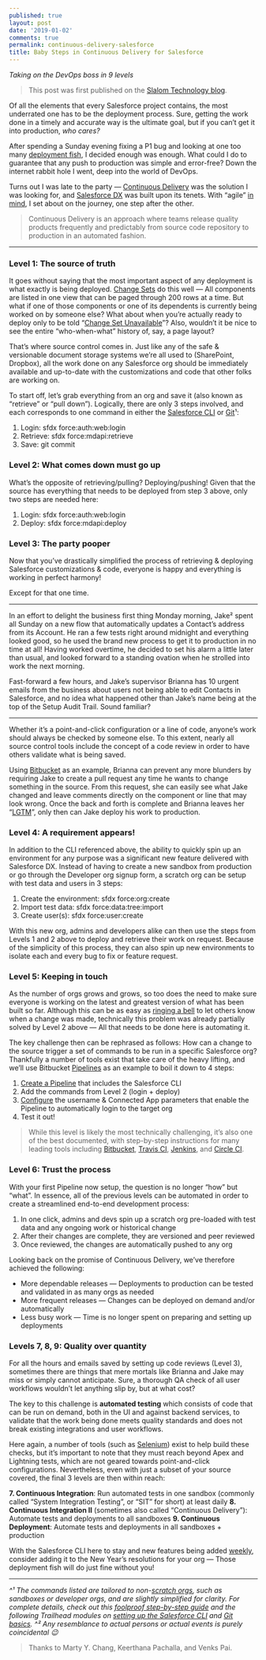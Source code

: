 ```yaml
---
published: true
layout: post
date: '2019-01-02'
comments: true
permalink: continuous-delivery-salesforce
title: Baby Steps in Continuous Delivery for Salesforce
---
```

_Taking on the DevOps boss in 9 levels_

> This post was first published on the <a href="https://medium.com/slalom-technology/baby-steps-in-continuous-delivery-for-salesforce-1973fc651803" target="_blank">Slalom Technology blog</a>.

Of all the elements that every Salesforce project contains, the most underrated one has to be the deployment process. Sure, getting the work done in a timely and accurate way is the ultimate goal, but if you can’t get it into production, _who cares?_

After spending a Sunday evening fixing a P1 bug and looking at one too many <a href="http://scottvonschilling.com/2015/11/23/for-the-love-of-deploymentfish/" target="_blank">deployment fish</a>, I decided enough was enough. What could I do to guarantee that any push to production was simple and error-free? Down the internet rabbit hole I went, deep into the world of DevOps.

Turns out I was late to the party — <a href="https://www.atlassian.com/continuous-delivery" target="_blank">Continuous Delivery</a> was the solution I was looking for, and <a href="https://developer.salesforce.com/blogs/2017/10/salesforce-dx-is-now-generally-available.html" target="_blank">Salesforce DX</a> was built upon its tenets. With “agile” <a href="https://medium.com/slalom-technology/salesforce-agility-in-3-steps-331aa4381b76" target="_blank">in mind</a>, I set about on the journey, one step after the other.

> Continuous Delivery is an approach where teams release quality products frequently and predictably from source code repository to production in an automated fashion.

---

### Level 1: The source of truth
It goes without saying that the most important aspect of any deployment is what exactly is being deployed. <a href="https://help.salesforce.com/articleView?id=changesets.htm&type=5" target="_blank">Change Sets</a> do this well — All components are listed in one view that can be paged through 200 rows at a time. But what if one of those components or one of its dependents is currently being worked on by someone else? What about when you’re actually ready to deploy only to be told “<a href="https://www.reddit.com/r/salesforce/comments/8xhb63/change_set_to_nowhere/e23j2nu" target="_blank">Change Set Unavailable</a>”? Also, wouldn’t it be nice to see the entire “who-when-what” history of, say, a page layout?

That’s where source control comes in. Just like any of the safe & versionable document storage systems we’re all used to (SharePoint, Dropbox), all the work done on any Salesforce org should be immediately available and up-to-date with the customizations and code that other folks are working on.

To start off, let’s grab everything from an org and save it (also known as “retrieve” or “pull down”). Logically, there are only 3 steps involved, and each corresponds to one command in either the <a href="https://developer.salesforce.com/docs/atlas.en-us.sfdx_setup.meta/sfdx_setup/sfdx_setup_install_cli.htm" target="_blank">Salesforce CLI</a> or <a href="https://help.github.com/articles/set-up-git/" target="_blank">Git</a>¹:

1. Login: sfdx force:auth:web:login
2. Retrieve: sfdx force:mdapi:retrieve
3. Save: git commit

### Level 2: What comes down must go up
What’s the opposite of retrieving/pulling? Deploying/pushing! Given that the source has everything that needs to be deployed from step 3 above, only two steps are needed here:

1. Login: sfdx force:auth:web:login
2. Deploy: sfdx force:mdapi:deploy

### Level 3: The party pooper
Now that you’ve drastically simplified the process of retrieving & deploying Salesforce customizations & code, everyone is happy and everything is working in perfect harmony!

Except for that one time.

---

In an effort to delight the business first thing Monday morning, Jake² spent all Sunday on a new flow that automatically updates a Contact’s address from its Account. He ran a few tests right around midnight and everything looked good, so he used the brand new process to get it to production in no time at all! Having worked overtime, he decided to set his alarm a little later than usual, and looked forward to a standing ovation when he strolled into work the next morning.

Fast-forward a few hours, and Jake’s supervisor Brianna has 10 urgent emails from the business about users not being able to edit Contacts in Salesforce, and no idea what happened other than Jake’s name being at the top of the Setup Audit Trail. Sound familiar?

---

Whether it’s a point-and-click configuration or a line of code, anyone’s work should always be checked by someone else. To this extent, nearly all source control tools include the concept of a code review in order to have others validate what is being saved.

Using <a href="https://bitbucket.org/" target="_blank">Bitbucket</a> as an example, Brianna can prevent any more blunders by requiring Jake to create a pull request any time he wants to change something in the source. From this request, she can easily see what Jake changed and leave comments directly on the component or line that may look wrong. Once the back and forth is complete and Brianna leaves her “<a href="https://medium.freecodecamp.org/what-do-cryptic-github-comments-mean-9c1912bcc0a4" target="_blank">LGTM</a>”, only then can Jake deploy his work to production.

### Level 4: A requirement appears!
In addition to the CLI referenced above, the ability to quickly spin up an environment for any purpose was a significant new feature delivered with Salesforce DX. Instead of having to create a new sandbox from production or go through the Developer org signup form, a scratch org can be setup with test data and users in 3 steps:

1. Create the environment: sfdx force:org:create
2. Import test data: sfdx force:data:tree:import
3. Create user(s): sfdx force:user:create

With this new org, admins and developers alike can then use the steps from Levels 1 and 2 above to deploy and retrieve their work on request. Because of the simplicity of this process, they can also spin up new environments to isolate each and every bug to fix or feature request.

### Level 5: Keeping in touch
As the number of orgs grows and grows, so too does the need to make sure everyone is working on the latest and greatest version of what has been built so far. Although this can be as easy as <a href="https://www.jamesshore.com/Blog/Continuous-Integration-on-a-Dollar-a-Day.html" target="_blank">ringing a bell</a> to let others know when a change was made, technically this problem was already partially solved by Level 2 above — All that needs to be done here is automating it.

The key challenge then can be rephrased as follows: How can a change to the source trigger a set of commands to be run in a specific Salesforce org? Thankfully a number of tools exist that take care of the heavy lifting, and we’ll use Bitbucket <a href="https://bitbucket.org/product/features/pipelines" target="_blank">Pipelines</a> as an example to boil it down to 4 steps:

1. <a href="https://confluence.atlassian.com/bitbucket/configure-bitbucket-pipelines-yml-792298910.html" target="_blank">Create a Pipeline</a> that includes the Salesforce CLI
2. Add the commands from Level 2 (login + deploy)
3. <a href="https://developer.salesforce.com/docs/atlas.en-us.sfdx_dev.meta/sfdx_dev/sfdx_dev_auth_jwt_flow.htm" target="_blank">Configure</a> the username & Connected App parameters that enable the Pipeline to automatically login to the target org
4. Test it out!

> While this level is likely the most technically challenging, it’s also one of the best documented, with step-by-step instructions for many leading tools including <a href="https://www.youtube.com/watch?v=VlNnDdx1-1E" target="_blank">Bitbucket</a>, <a href="https://trailhead.salesforce.com/content/learn/modules/sfdx_travis_ci" target="_blank">Travis CI</a>, <a href="https://developer.salesforce.com/docs/atlas.en-us.sfdx_dev.meta/sfdx_dev/sfdx_dev_ci_jenkins.htm" target="_blank">Jenkins</a>, and <a href="https://developer.salesforce.com/docs/atlas.en-us.sfdx_dev.meta/sfdx_dev/sfdx_dev_ci_circle.htm" target="_blank">Circle CI</a>.

### Level 6: Trust the process
With your first Pipeline now setup, the question is no longer “how” but “what”. In essence, all of the previous levels can be automated in order to create a streamlined end-to-end development process:

1. In one click, admins and devs spin up a scratch org pre-loaded with test data and any ongoing work or historical change
2. After their changes are complete, they are versioned and peer reviewed
3. Once reviewed, the changes are automatically pushed to any org

Looking back on the promise of Continuous Delivery, we’ve therefore achieved the following:

- More dependable releases — Deployments to production can be tested and validated in as many orgs as needed
- More frequent releases — Changes can be deployed on demand and/or automatically
- Less busy work — Time is no longer spent on preparing and setting up deployments

### Levels 7, 8, 9: Quality over quantity
For all the hours and emails saved by setting up code reviews (Level 3), sometimes there are things that mere mortals like Brianna and Jake may miss or simply cannot anticipate. Sure, a thorough QA check of all user workflows wouldn’t let anything slip by, but at what cost?

The key to this challenge is **automated testing** which consists of code that can be run on demand, both in the UI and against backend services, to validate that the work being done meets quality standards and does not break existing integrations and user workflows.

Here again, a number of tools (such as <a href="https://www.seleniumhq.org/" target="_blank">Selenium</a>) exist to help build these checks, but it’s important to note that they must reach beyond Apex and Lightning tests, which are not geared towards point-and-click configurations. Nevertheless, even with just a subset of your source covered, the final 3 levels are then within reach:

**7. Continuous Integration**: Run automated tests in one sandbox (commonly called “System Integration Testing”, or “SIT” for short) at least daily
**8. Continuous Integration II** (sometimes also called “Continuous Delivery”): Automate tests and deployments to all sandboxes
**9. Continuous Deployment**: Automate tests and deployments in all sandboxes + production

With the Salesforce CLI here to stay and new features being added <a href="https://developer.salesforce.com/media/salesforce-cli/releasenotes.html" target="_blank">weekly</a>, consider adding it to the New Year’s resolutions for your org — Those deployment fish will do just fine without you!

---

_^¹ The commands listed are tailored to non-<a href="https://developer.salesforce.com/docs/atlas.en-us.sfdx_dev.meta/sfdx_dev/sfdx_dev_scratch_orgs.htm" target="_blank">scratch orgs</a>, such as sandboxes or developer orgs, and are slightly simplified for clarity. For complete details, check out this <a href="https://www.slalom.com/thinking/continuous-integration-in-salesforce" target="_blank">foolproof step-by-step guide</a> and the following Trailhead modules on <a href="https://trailhead.salesforce.com/content/learn/modules/sfdx_app_dev/sfdx_app_dev_setup_dx?trail_id=sfdx_get_started" target="_blank">setting up the Salesforce CLI</a> and <a href="https://trailhead.salesforce.com/content/learn/modules/git-and-git-hub-basics?trail_id=sfdx_get_started" target="_blank">Git basics</a>.
^² Any resemblance to actual persons or actual events is purely coincidental 😉_

> Thanks to Marty Y. Chang, Keerthana Pachalla, and Venks Pai.
